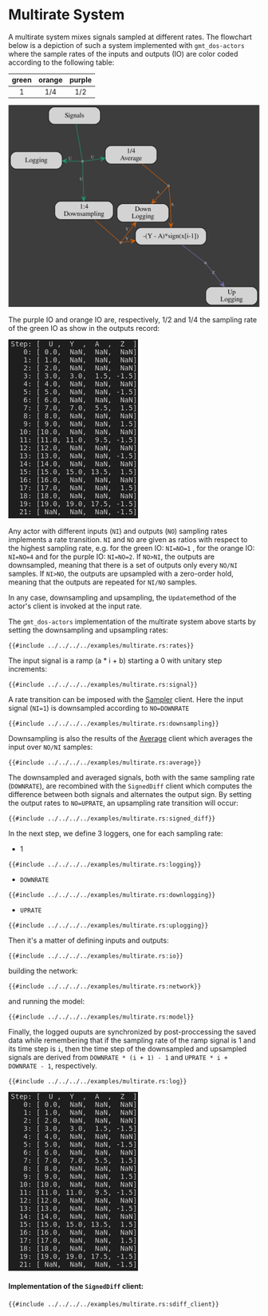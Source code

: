# Multirate System

A multirate system mixes signals sampled at different rates.
The flowchart below is a depiction of such a system implemented with `gmt_dos-actors` where the sample rates of the inputs and outputs (IO) are color coded according to the following table:

| green | orange | purple |
|:-----:|:------:|:------:|
| 1 | 1/4 | 1/2 |

![Multirate model](multirate-model.dot.svg)

The purple IO and orange IO are, respectively, 1/2 and 1/4 the sampling rate of the green IO as show in the outputs record:

![Multirate logs](multirate_out.png)

Any actor with different inputs (`NI`) and outputs (`NO`) sampling rates implements a rate transition.
`NI` and `NO` are given as ratios with respect to the highest sampling rate, e.g. for the green IO: `NI=NO=1` , for the orange IO: `NI=NO=4` and for the purple IO: `NI=NO=2`.
If `NO>NI`, the outputs are downsampled, meaning that there is a set of outputs only every `NO/NI` samples.
If `NI>NO`, the outputs are upsampled with a zero-order hold, meaning that the outputs are repeated for `NI/NO` samples.

In any case, downsampling and upsampling,
the `Update`method of the actor's client is invoked at the input rate.

The `gmt_dos-actors` implementation of the multirate system above starts by setting the downsampling and upsampling rates:
```rust,no_run,noplayground
{{#include ../../../../examples/multirate.rs:rates}}
```

The input signal is a ramp (a * i + b) starting a 0 with unitary step increments:
```rust,no_run,noplayground
{{#include ../../../../examples/multirate.rs:signal}}
```

A rate transition can be imposed with the [Sampler](https://docs.rs/gmt_dos-actors/latest/gmt_dos_actors/clients/struct.Sampler.html) client.
Here the input signal (`NI=1`) is downsampled according to `NO=DOWNRATE`
 ```rust,no_run,noplayground
{{#include ../../../../examples/multirate.rs:downsampling}}
```

Downsampling is also the results of the [Average](https://docs.rs/gmt_dos-actors/latest/gmt_dos_actors/clients/struct.Average.html) client which averages the input over `NO/NI` samples:
```rust,no_run,noplayground
{{#include ../../../../examples/multirate.rs:average}}
```

The downsampled and averaged signals, both with the same sampling rate (`DOWNRATE`), are recombined with the `SignedDiff` client which computes the difference between both signals and alternates the output sign.
By setting the output rates to `NO=UPRATE`, an upsampling rate transition will occur:
```rust,no_run,noplayground
{{#include ../../../../examples/multirate.rs:signed_diff}}
```

In the next step, we define 3 loggers, one for each sampling rate:
 * 1
 ```rust,no_run,noplayground
{{#include ../../../../examples/multirate.rs:logging}}
```
 * `DOWNRATE`
  ```rust,no_run,noplayground
{{#include ../../../../examples/multirate.rs:downlogging}}
```
 * `UPRATE`
  ```rust,no_run,noplayground
{{#include ../../../../examples/multirate.rs:uplogging}}
```

Then it's a matter of defining inputs and outputs:
  ```rust,no_run,noplayground
{{#include ../../../../examples/multirate.rs:io}}
```
 building the network:
  ```rust,no_run,noplayground
{{#include ../../../../examples/multirate.rs:network}}
```
and running the model:
  ```rust,no_run,noplayground
{{#include ../../../../examples/multirate.rs:model}}
```

Finally, the logged ouputs are synchronized by post-proccessing the saved data while remembering that if the sampling rate of the ramp signal is 1 and its time step is `i`, then the time step of the downsampled and upsampled signals are derived from `DOWNRATE * (i + 1) - 1` and `UPRATE * i + DOWNRATE - 1`, respectively.
  ```rust,no_run,noplayground
{{#include ../../../../examples/multirate.rs:log}}
```
![Multirate logs](multirate_out.png)


#### Implementation of the `SignedDiff` client:
```rust,no_run,noplayground
{{#include ../../../../examples/multirate.rs:sdiff_client}}
```
